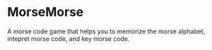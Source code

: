 # MorseMorse
 A morse code game that helps you to memorize the morse alphabet, intepret morse code, and key morse code.
